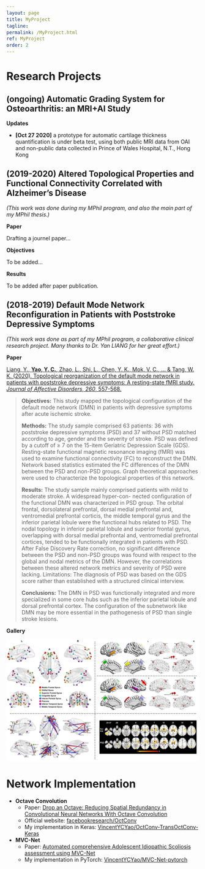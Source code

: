 ```yaml
---
layout: page 
title: MyProject
tagline: 
permalink: /MyProject.html
ref: MyProject 
order: 2
---
```




# Research Projects

## (ongoing) Automatic Grading System for Osteoarthritis: an MRI+AI Study

**Updates**

* **[Oct 27 2020]** a prototype for automatic cartilage thickness quantification is under beta test, using both public MRI data from OAI and non-public data collected in Prince of Wales Hospital, N.T., Hong Kong





## (2019-2020) Altered Topological Properties and Functional Connectivity Correlated with Alzheimer’s Disease

*(This work was done during my MPhil program, and also the main part of my MPhil thesis.)*

**Paper**

Drafting a journel paper...

**Objectives**

To be added...

**Results**

To be added after paper publication.





## (2018-2019) Default Mode Network Reconfiguration in Patients with Poststroke Depressive Symptoms

*(This work was done as part of my MPhil program, a collaborative clinical research project. Many thanks to Dr. Yan LIANG for her great effort.)*

**Paper**

[Liang, Y., **Yao, Y. C.**, Zhao, L., Shi, L., Chen, Y. K., Mok, V. C., ... & Tang, W. K. (2020). Topological reorganization of the default mode network in patients with poststroke depressive symptoms: A resting-state fMRI study. *Journal of Affective Disorders*, *260*, 557-568.](https://www.sciencedirect.com/science/article/pii/S0165032719302915)

> **Objectives:** This study mapped the topological configuration of the default mode network (DMN) in patients with depressive symptoms after acute ischemic stroke.
>
> **Methods:** The study sample comprised 63 patients: 36 with poststroke depressive symptoms (PSD) and 37 without PSD matched according to age, gender and the severity of stroke. PSD was defined by a cutoff of ≥ 7 on the 15-item Geriatric Depression Scale (GDS). Resting-state functional magnetic resonance imaging (fMRI) was used to examine functional connectivity (FC) to reconstruct the DMN. Network based statistics estimated the FC differences of the DMN between the PSD and non-PSD groups. Graph theoretical approaches were used to characterize the topological properties of this network.
>
> **Results:** The study sample mainly comprised patients with mild to moderate stroke. A widespread hyper-con- nected configuration of the functional DMN was characterized in PSD group. The orbital frontal, dorsolateral prefrontal, dorsal medial prefrontal and, ventromedial prefrontal corticis, the middle temporal gyrus and the inferior parietal lobule were the functional hubs related to PSD. The nodal topology in inferior parietal lobule and superior frontal gyrus, overlapping with dorsal medial prefrontal and, ventromedial prefrontal cortices, tended to be functionally integrated in patients with PSD. After False Discovery Rate correction, no significant difference between the PSD and non-PSD groups was found with respect to the global and nodal metrics of the DMN. However, the correlations between these altered network metrics and severity of PSD were lacking. Limitations: The diagnosis of PSD was based on the GDS score rather than established with a structured clinical interview.
>
> **Conclusions:** The DMN in PSD was functionally integrated and more specialized in some core hubs such as the inferior parietal lobule and dorsal prefrontal cortex. The configuration of the subnetwork like DMN may be more essential in the pathogenesis of PSD than single stroke lesions.

**Gallery**	

![](png/PSD_Figures.png)



# Network Implementation

* **Octave Convolution**
  * Paper: [Drop an Octave: Reducing Spatial Redundancy in Convolutional Neural Networks With Octave Convolution](https://ieeexplore.ieee.org/document/9010309)
  * Official website: [facebookresearch/OctConv](https://github.com/facebookresearch/OctConv)
  * My implementation in Keras: [VincentYCYao/OctConv-TransOctConv-Keras](https://github.com/VincentYCYao/OctConv-TransOctConv-Keras)
* **MVC-Net**
  * Paper: [Automated comprehensive Adolescent Idiopathic Scoliosis assessment using MVC-Net](https://www.sciencedirect.com/science/article/pii/S1361841518302871)
  * My implementation in PyTorch: [VincentYCYao/MVC-Net-pytorch](https://github.com/VincentYCYao/MVC-Net-pytorch)

